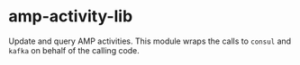 # amp-activity-lib

Update and query AMP activities. This module wraps the calls to `consul` and `kafka` on
behalf of the calling code.

